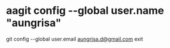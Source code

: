 # aagit config --global user.name "aungrisa"
git config --global user.email aungrisa.d@gmail.com
exit
